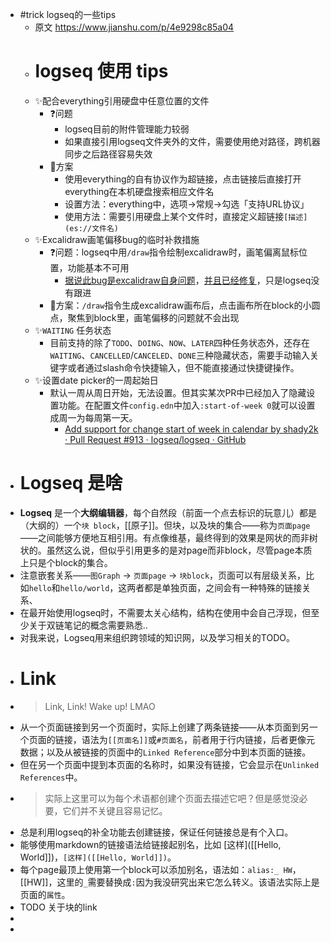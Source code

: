 - #trick logseq的一些tips
	- 原文 <https://www.jianshu.com/p/4e9298c85a04>
	- # logseq 使用 tips
	- ✨配合everything引用硬盘中任意位置的文件
		- ❓问题
			- logseq目前的附件管理能力较弱
			- 如果直接引用logseq文件夹外的文件，需要使用绝对路径，跨机器同步之后路径容易失效
		- 🚩方案
			- 使用everything的自有协议作为超链接，点击链接后直接打开everything在本机硬盘搜索相应文件名
			- 设置方法：everything中，选项→常规→勾选「支持URL协议」
			- 使用方法：需要引用硬盘上某个文件时，直接定义超链接`[描述](es://文件名)`
	- ✨Excalidraw画笔偏移bug的临时补救措施
		- ❓问题：logseq中用`/draw`指令绘制excalidraw时，画笔偏离鼠标位置，功能基本不可用
			- [据说此bug是excalidraw自身问题](https://links.jianshu.com/go?to=https%3A%2F%2Fgithub.com%2Fexcalidraw%2Fexcalidraw%2Fpull%2F4806)，[并且已经修复](https://links.jianshu.com/go?to=https%3A%2F%2Fgithub.com%2Flogseq%2Flogseq%2Fissues%2F4270%23issuecomment-1064708580)，只是logseq没有跟进
		- 🚩方案：`/draw`指令生成excalidraw画布后，点击画布所在block的小圆点，聚焦到block里，画笔偏移的问题就不会出现
	- ✨`WAITING` 任务状态
		- 目前支持的除了`TODO`、`DOING`、`NOW`、`LATER`四种任务状态外，还存在`WAITING`、`CANCELLED`/`CANCELED`、`DONE`三种隐藏状态，需要手动输入关键字或者通过slash命令快捷输入，但不能直接通过快捷键操作。
	- ✨设置date picker的一周起始日
		- 默认一周从周日开始，无法设置。但其实某次PR中已经加入了隐藏设置功能。在配置文件`config.edn`中加入`:start-of-week 0`就可以设置成周一为每周第一天。
			- [Add support for change start of week in calendar by shady2k · Pull Request #913 · logseq/logseq · GitHub](https://links.jianshu.com/go?to=https%3A%2F%2Fgithub.com%2Flogseq%2Flogseq%2Fpull%2F913)
- # Logseq 是啥
- **Logseq** 是一个**大纲编辑器**，每个自然段（前面一个点去标识的玩意儿）都是（大纲的）一个`块 block`，[[原子]]。但块，以及块的集合——称为`页面page`——之间能够方便地互相引用。有点像维基，最终得到的效果是网状的而非树状的。虽然这么说，但似乎引用更多的是对page而非block，尽管page本质上只是个block的集合。
- 注意嵌套关系——`图Graph` -> `页面page` -> `块block`，页面可以有层级关系，比如`hello`和`hello/world`，这两者都是单独页面，之间会有一种特殊的链接关系、
- 在最开始使用logseq时，不需要太关心结构，结构在使用中会自己浮现，但至少关于双链笔记的概念需要熟悉..
- 对我来说，Logseq用来组织跨领域的知识网，以及学习相关的TODO。
- # Link
- > Link, Link! Wake up! LMAO
- 从一个页面链接到另一个页面时，实际上创建了两条链接——从本页面到另一个页面的链接，语法为`[[页面名]]`或`#页面名`，前者用于行内链接，后者更像元数据；以及从被链接的页面中的`Linked Reference`部分中到本页面的链接。
- 但在另一个页面中提到本页面的名称时，如果没有链接，它会显示在`Unlinked References`中。
- > 实际上这里可以为每个术语都创建个页面去描述它吧？但是感觉没必要，它们并不关键且容易记忆。
- 总是利用logseq的补全功能去创建链接，保证任何链接总是有个入口。
- 能够使用markdown的链接语法给链接起别名，比如 [这样]([[Hello, World]])，`[这样]([[Hello, World]])`。
- 每个page最顶上使用第一个block可以添加别名，语法如：`alias:_ HW`，[[HW]]，这里的`_`需要替换成`:`因为我没研究出来它怎么转义。该语法实际上是页面的`属性`。
- TODO 关于块的link
-
-